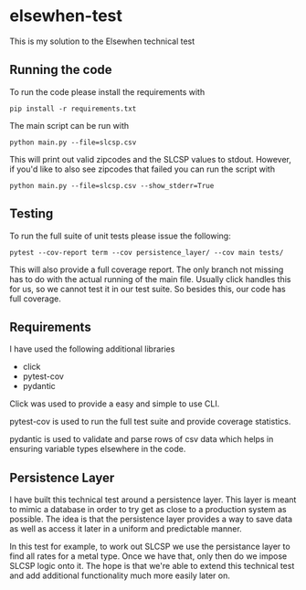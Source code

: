 # elsewhen-test

This is my solution to the Elsewhen technical test

## Running the code
To run the code please install the requirements with 
```commandline
pip install -r requirements.txt
```

The main script can be run with 
```commandline
python main.py --file=slcsp.csv
```

This will print out valid zipcodes and the SLCSP values to stdout. However, if you'd like to also see zipcodes that failed
you can run the script with
```commandline
python main.py --file=slcsp.csv --show_stderr=True
```

## Testing

To run the full suite of unit tests please issue the following:
```commandline
pytest --cov-report term --cov persistence_layer/ --cov main tests/
```

This will also provide a full coverage report. The only branch not missing has to do
with the actual running of the main file. Usually click handles this for us, so we cannot
test it in our test suite. So besides this, our code has full coverage. 

## Requirements
I have used the following additional libraries

- click
- pytest-cov
- pydantic

Click was used to provide a easy and simple to use CLI.

pytest-cov is used to run the full test suite and provide coverage statistics.

pydantic is used to validate and parse rows of csv data which helps in ensuring 
variable types elsewhere in the code.

## Persistence Layer

I have built this technical test around a persistence layer. This layer is meant to
mimic a database in order to try get as close to a production system as possible. The 
idea is that the persistence layer provides a way to save data as well as access it later in a 
uniform and predictable manner.

In this test for example, to work out SLCSP we use the persistance layer to find all
rates for a metal type. Once we have that, only then do we impose SLCSP logic onto it.
The hope is that we're able to extend this technical test and add additional functionality much
more easily later on. 


